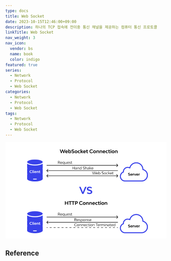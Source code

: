 ```yaml
---
type: docs
title: Web Socket
date: 2023-10-15T12:46:00+09:00
description: 하나의 TCP 접속에 전이중 통신 채널을 제공하는 컴퓨터 통신 프로토콜
linkTitle: Web Socket
nav_weight: 3
nav_icon:
  vendor: bs
  name: book
  color: indigo
featured: true
series:
  - Network
  - Protocol
  - Web Socket
categories:
  - Network
  - Protocol
  - Web Socket
tags:
  - Network
  - Protocol
  - Web Socket
---
```


![Web Socket](web-socket.png#center)

## Reference
